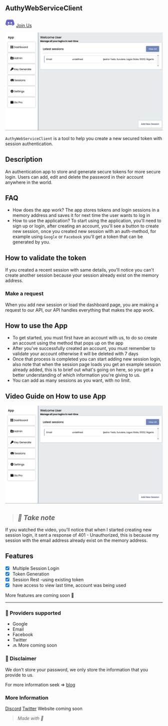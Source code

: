## AuthyWebServiceClient


<a href="http://discord.com" title="discord"><img src="public/discord.svg" alt="discord" width="30px" style="margin-right: 5px;"/>Join Us</a>


<a href="https://github.com/creative-tutorials/auth-tool/blob/master/public/Vite-React-TS.png" title="Image of stored sessions"><img src="public/Vite-React-TS.png" alt="Screenshot of stored sessions" /></a>

`AuthyWebServiceClient` is a tool to help you create a new secured token with session authentication.

## Description

An authentication app to store and generate secure tokens for more secure login. Users can add, edit and delete the password in their account anywhere in the world.

## FAQ

*   How does the app work? The app stores tokens and login sessions in a memory address and saves it for next time the user wants to log in
*   How to use the application? To start using the application, you'll need to sign up or login, after creating an account, you'll see a button to create new session, once you created new session with an auth-method, for example using `Google` or `Facebook` you'll get a token that can be generated by you.

## How to validate the token

If you created a recent session with same details, you'll notice you can't create another session because your session already exist on the memory address.

### Make a request

When you add new session or load the dashboard page, you are making a request to our API, our API handles everything that makes the app work.

## How to use the App

*   To get started, you must first have an account with us, to do so create an account using the method that pops up on the app
*   After you've successfully created an account, you must remember to validate your account otherwise it will be deleted with 7 days
*   Once that process is completed you can start adding new session login, also note that when the session page loads you get an example session already added, this is to brief out what's going on here, so you get a better understanding of which information you're giving to us.
*   You can add as many sessions as you want, with no limit.

## Video Guide on How to use App

<a href="https://raw.githubusercontent.com/creative-tutorials/auth-tool/master/public/AwesomeScreenshot-9_12_2022%2C7%2010%2037PM.mp4" title="Demo Video"><img src="public/Vite-React-TS.png" alt="Alternate Text" /></a>


> ## _🔔 Take note_

If you watched the video, you'll notice that when I started creating new session login, it sent a response of 401 - Unauthorized, this is because my session with the email address already exist on the memory address.


## Features

*   [x] Multiple Session Login
*   [x] Token Generation
*   [x] Session Rest -using existing token
*   [x] have access to view last time, account was being used

More features are coming soon 👐

---

### 🔐 Providers supported

*   Google
*   Email
*   Facebook
*   Twitter
*   🔜 More coming soon

### 🚨 Disclaimer

We don't store your password, we only store the information that you provide to us.

For more information seek => [blog](https://github.com)

### More Information

[Discord](https://discord.com)
[Twitter](https://twitter.com)
Website coming soon

> _Made with 💖_